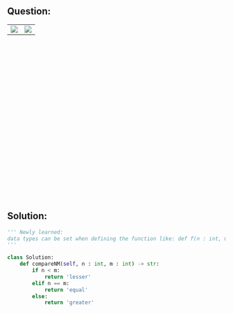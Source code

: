 ## Question:
<table align="center", height="400">
  <td><img src = "https://github.com/user-attachments/assets/ad039f2e-896e-4230-8852-f04b58ca8fa3"/></td>
  <td><img src = "https://github.com/user-attachments/assets/22eb024a-4cd5-485f-8e6b-f7ee47eff843"/></td>
</table>

## Solution:
```py
''' Newly learned:
data types can be set when defining the function like: def f(n : int, m : int) -> str
'''
```

```py
class Solution:
    def compareNM(self, n : int, m : int) -> str:
        if n < m:
            return 'lesser'
        elif n == m:
            return 'equal'
        else:
            return 'greater'
```
